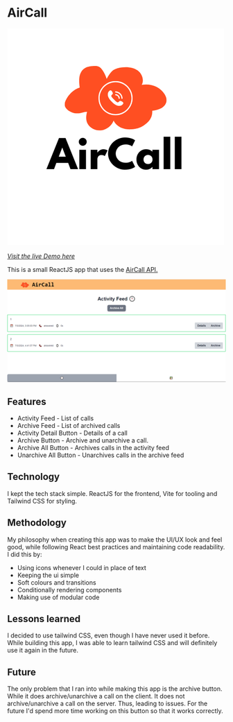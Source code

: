 # AirCall

![](./src/assets/images/AirCallLogo.png)

[_Visit the live Demo here_](https://nodesource.com/products/nsolid)

This is a small ReactJS app that uses the [AirCall API.](https://github.com/speer-technologies/aircall/)

![](./src/assets/images/view.png)

## Features

- Activity Feed - List of calls
- Archive Feed - List of archived calls
- Activity Detail Button - Details of a call
- Archive Button - Archive and unarchive a call.
- Archive All Button - Archives calls in the activity feed
- Unarchive All Button - Unarchives calls in the archive feed

## Technology

I kept the tech stack simple. ReactJS for the frontend, Vite for tooling and Tailwind CSS for styling.

## Methodology

My philosophy when creating this app was to make the UI/UX look and feel good, while following React best practices and maintaining code readability.
I did this by:

- Using icons whenever I could in place of text
- Keeping the ui simple
- Soft colours and transitions
- Conditionally rendering components
- Making use of modular code

## Lessons learned

I decided to use tailwind CSS, even though I have never used it before. While building this app, I was able to learn tailwind CSS and will definitely use it again in the future.

## Future

The only problem that I ran into while making this app is the archive button. While it does archive/unarchive a call on the client. It does not archive/unarchive a call on the server. Thus, leading to issues. For the future I'd spend more time working on this button so that it works correctly.

